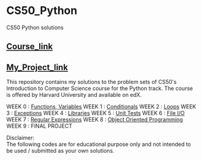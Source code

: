 # CS50_Python
CS50 Python solutions 

## [Course_link](https://cs50.harvard.edu/python/2022/)

## [My_Project_link](https://github.com/sarannetworkprogammer/CS50_Python/tree/main/Project_week9)

This repository contains my solutions to the problem sets of CS50's Introduction to Computer Science course for the Python track. The course is offered by Harvard University and available on edX.  



WEEK 0 : [Functions, Variables](https://cs50.harvard.edu/python/2022/psets/0/)
WEEK 1 : [Conditionals](https://cs50.harvard.edu/python/2022/psets/1/)
WEEK 2 : [Loops](https://cs50.harvard.edu/python/2022/psets/2/)
WEEK 3 : [Exceptions](https://cs50.harvard.edu/python/2022/psets/3/)
WEEK 4 : [Libraries](https://cs50.harvard.edu/python/2022/psets/4/)
WEEK 5 : [Unit Tests](https://cs50.harvard.edu/python/2022/psets/5/)
WEEK 6 : [File I/O](https://cs50.harvard.edu/python/2022/psets/6/)
WEEK 7 : [Regular Expressions](https://cs50.harvard.edu/python/2022/psets/7/)
WEEK 8 : [Object Oriented Programming](https://cs50.harvard.edu/python/2022/psets/8/)
WEEK 9 : FINAL PROJECT




Disclaimer:  
The following codes are for educational purpose only and not intended to be used / submitted as your own solutions.  
